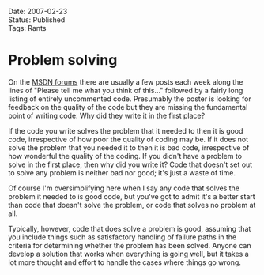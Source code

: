 Date: 2007-02-23  
Status: Published  
Tags: Rants  

# Problem solving
    
On the [MSDN forums](http://forums.microsoft.com/msdn/) there are usually a few posts each week along the lines of "Please tell me what you think of this..." followed by a fairly long listing of entirely uncommented code. Presumably the poster is looking for feedback on the quality of the code but they are missing the fundamental point of writing code: Why did they write it in the first place?

If the code you write solves the problem that it needed to then it is good code, irrespective of how poor the quality of coding may be. If it does not solve the problem that you needed it to then it is bad code, irrespective of how wonderful the quality of the coding. If you didn't have a problem to solve in the first place, then why did you write it? Code that doesn't set out to solve any problem is neither bad nor good; it's just a waste of time.

Of course I'm oversimplifying here when I say any code that solves the problem it needed to is good code, but you've got to admit it's a better start than code that doesn't solve the problem, or code that solves no problem at all.

Typically, however, code that does solve a problem is good, assuming that you include things such as satisfactory handling of failure paths in the criteria for determining whether the problem has been solved. Anyone can develop a solution that works when everything is going well, but it takes a lot more thought and effort to handle the cases where things go wrong.